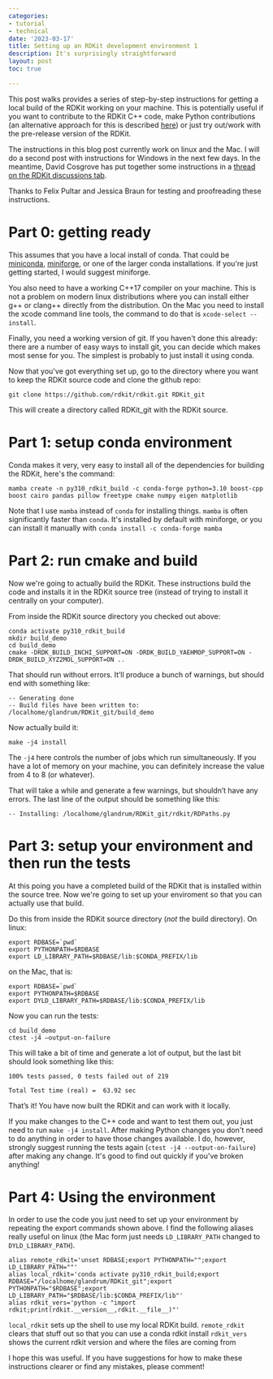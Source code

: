 ```yaml
---
categories:
- tutorial
- technical
date: '2023-03-17'
title: Setting up an RDKit development environment 1
description: It's surprisingly straightforward
layout: post
toc: true

---
```


This post walks provides a series of step-by-step instructions for getting a
local build of the RDKit working on your machine. This is potentially useful if
you want to contribute to the RDKit C++ code, make Python contributions (an
alternative approach for this is described
[here](https://greglandrum.github.io/rdkit-blog/posts/2020-03-30-setting-up-an-environment.html))
or just try out/work with the pre-release version of the RDKit.

The instructions in this blog post currently work on linux and the Mac.
I will do a second post with instructions for Windows in the next few days. In
the meantime, David Cosgrove has put together some instructions in a [thread on
the RDKit discussions tab](https://github.com/rdkit/rdkit/discussions/6148).

Thanks to Felix Pultar and Jessica Braun for testing and proofreading these
instructions.

# Part 0: getting ready

This assumes that you have a local install of conda. That could be
[miniconda](https://docs.conda.io/en/latest/miniconda.html),
[miniforge](https://github.com/conda-forge/miniforge), or one of the larger
conda installations. If you're just getting started, I would suggest miniforge.

You also need to have a working C++17 compiler on your machine. This is not a
problem on modern linux distributions where you can install either g++ or
clang++ directly from the distribution. On the Mac you need to install the xcode
command line tools, the command to do that is `xcode-select --install`.

Finally, you need a working version of git. If you haven't done this already:
there are a number of easy ways to install git, you can decide which makes most
sense for you. The simplest is probably to just install it using conda.

Now that you've got everything set up, go to the directory where you want to
keep the RDKit source code and clone the github repo:
```
git clone https://github.com/rdkit/rdkit.git RDKit_git
```
This will create a directory called RDKit_git with the RDKit source.

# Part 1: setup conda environment

Conda makes it very, very easy to install all of the dependencies for building
the RDKit, here's the command:
```
mamba create -n py310_rdkit_build -c conda-forge python=3.10 boost-cpp boost cairo pandas pillow freetype cmake numpy eigen matplotlib 
```

Note that I use `mamba` instead of `conda` for installing things. `mamba` is
often significantly faster than `conda`. It's installed by default with
miniforge, or you can install it manually with `conda install -c conda-forge
mamba`

# Part 2: run cmake and build

Now we're going to actually build the RDKit. These instructions build the code
and installs it in the RDKit source tree (instead of trying to install it
centrally on your computer).

From inside the RDKit source directory you checked out above:
```
conda activate py310_rdkit_build
mkdir build_demo
cd build_demo
cmake -DRDK_BUILD_INCHI_SUPPORT=ON -DRDK_BUILD_YAEHMOP_SUPPORT=ON -DRDK_BUILD_XYZ2MOL_SUPPORT=ON ..
```

That should run without errors. It’ll produce a bunch of warnings, but should
end with something like:
```
-- Generating done
-- Build files have been written to: /localhome/glandrum/RDKit_git/build_demo
```

Now actually build it:
```
make -j4 install
```
The `-j4` here controls the number of jobs which run simultaneously. If you have
a lot of memory on your machine, you can definitely increase the value from 4 to
8 (or whatever).

That will take a while and generate a few warnings, but shouldn’t have any
errors. The last line of the output should be something like this:
```
-- Installing: /localhome/glandrum/RDKit_git/rdkit/RDPaths.py
```


# Part 3: setup your environment and then run the tests

At this poing you have a completed build of the RDKit that is installed within
the source tree. Now we're going to set up your enviroment so that you can
actually use that build.

Do this from inside the RDKit source directory (*not* the build directory).
On linux:
```
export RDBASE=`pwd`
export PYTHONPATH=$RDBASE
export LD_LIBRARY_PATH=$RDBASE/lib:$CONDA_PREFIX/lib
```
on the Mac, that is:
```
export RDBASE=`pwd`
export PYTHONPATH=$RDBASE
export DYLD_LIBRARY_PATH=$RDBASE/lib:$CONDA_PREFIX/lib
```

Now you can run the tests:
```
cd build_demo
ctest -j4 –output-on-failure
```

This will take a bit of time and generate a lot of output, but the last bit
should look something like this:
```  
100% tests passed, 0 tests failed out of 219

Total Test time (real) =  63.92 sec
```

That’s it! You have now built the RDKit and can work with it locally. 

If you make changes to the C++ code and want to test them out, you just need to
run `make -j4 install`. After making Python changes you don't need to do
anything in order to have those changes available. I do, however, strongly
suggest running the tests again (`ctest -j4 --output-on-failure`) after making
any change. It's good to find out quickly if you've broken anything!

# Part 4: Using the environment
In order to use the code you just need to set up your environment by repeating
the export commands shown above. I find the following aliases really useful on
linux (the Mac form just needs `LD_LIBRARY_PATH` changed to `DYLD_LIBRARY_PATH`).
```
alias remote_rdkit='unset RDBASE;export PYTHONPATH="";export LD_LIBRARY_PATH=""'
alias local_rdkit='conda activate py310_rdkit_build;export RDBASE="/localhome/glandrum/RDKit_git";export PYTHONPATH="$RDBASE";export LD_LIBRARY_PATH="$RDBASE/lib:$CONDA_PREFIX/lib"'
alias rdkit_vers='python -c "import rdkit;print(rdkit.__version__,rdkit.__file__)"'
```
`local_rdkit` sets up the shell to use my local RDKit build. 
`remote_rdkit` clears that stuff out so that you can use a conda rdkit install
`rdkit_vers` shows the current rdkit version and where the files are coming from

I hope this was useful. If you have suggestions for how to make these instructions clearer or find any mistakes, please comment!